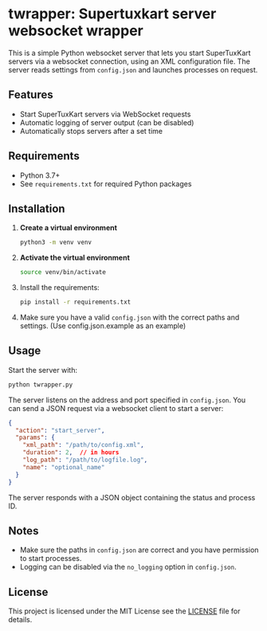 # twrapper: Supertuxkart server websocket wrapper

This is a simple Python websocket server that lets you start SuperTuxKart servers via a websocket connection, using an XML configuration file. The server reads settings from `config.json` and launches processes on request.

## Features
- Start SuperTuxKart servers via WebSocket requests
- Automatic logging of server output (can be disabled)
- Automatically stops servers after a set time

## Requirements
- Python 3.7+
- See `requirements.txt` for required Python packages

## Installation

1. **Create a virtual environment**  
   ```bash
   python3 -m venv venv
   
2. **Activate the virtual environment**  
   ```bash
   source venv/bin/activate

3. Install the requirements:
   ```bash
   pip install -r requirements.txt
   ```
4. Make sure you have a valid `config.json` with the correct paths and settings. (Use config.json.example as an example)

## Usage
Start the server with:
```bash
python twrapper.py
```

The server listens on the address and port specified in `config.json`. You can send a JSON request via a websocket client to start a server:

```json
{
  "action": "start_server",
  "params": {
    "xml_path": "/path/to/config.xml",
    "duration": 2,  // in hours
    "log_path": "/path/to/logfile.log",
    "name": "optional_name"
  }
}
```

The server responds with a JSON object containing the status and process ID.

## Notes
- Make sure the paths in `config.json` are correct and you have permission to start processes.
- Logging can be disabled via the `no_logging` option in `config.json`.

## License
This project is licensed under the MIT License see the [LICENSE](LICENSE) file for details.
